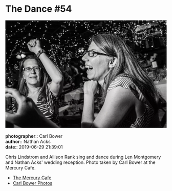 # The Dance #54

![Chris Lindstrom and Allison Rank sing and dance](assets/2019-06-29-set-4-the-dance-54.webp)

**photographer**:: Carl Bower  
**author**:: Nathan Acks  
**date**:: 2019-06-29 21:39:01

Chris Lindstrom and Allison Rank sing and dance during Len Montgomery and Nathan Acks' wedding reception. Photo taken by Carl Bower at the Mercury Cafe.

* [The Mercury Cafe](http://mercurycafe.com)
* [Carl Bower Photos](https://carlbowerphotos.com)
